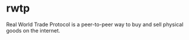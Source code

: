 # rwtp

Real World Trade Protocol is a peer-to-peer way to buy and sell physical goods on the internet. 
